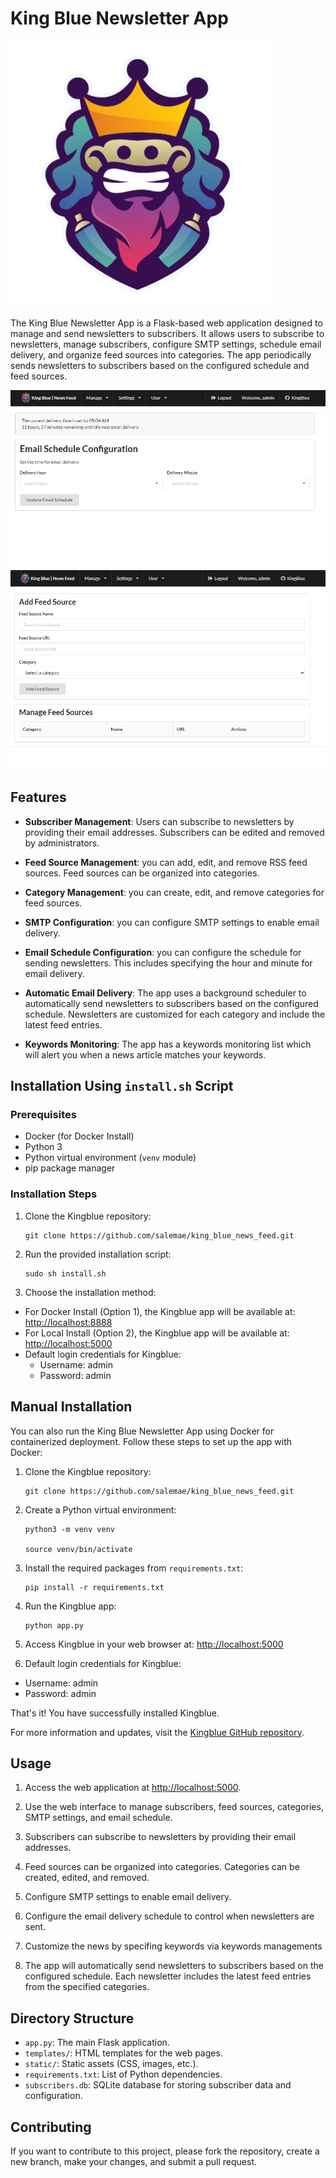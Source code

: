 # King Blue Newsletter App

![Insert Logo Here - Replace with Your App Logo](https://github.com/salemae/king_blue_news_feed/blob/main/static/logo.png)

The King Blue Newsletter App is a Flask-based web application designed to manage and send newsletters to subscribers. It allows users to subscribe to newsletters, manage subscribers, configure SMTP settings, schedule email delivery, and organize feed sources into categories. The app periodically sends newsletters to subscribers based on the configured schedule and feed sources.

![Screenshot 1 - Home Page](https://github.com/salemae/king_blue_news_feed/blob/main/screenshots/Screenshot_2.png)
![Screenshot 2 - Subscriber Management](https://github.com/salemae/king_blue_news_feed/blob/main/screenshots/Screenshot_3.png)

## Features

- **Subscriber Management**: Users can subscribe to newsletters by providing their email addresses. Subscribers can be edited and removed by administrators.

- **Feed Source Management**: you can add, edit, and remove RSS feed sources. Feed sources can be organized into categories.

- **Category Management**: you can create, edit, and remove categories for feed sources.

- **SMTP Configuration**: you can configure SMTP settings to enable email delivery.

- **Email Schedule Configuration**: you can configure the schedule for sending newsletters. This includes specifying the hour and minute for email delivery.

- **Automatic Email Delivery**: The app uses a background scheduler to automatically send newsletters to subscribers based on the configured schedule. Newsletters are customized for each category and include the latest feed entries.

- **Keywords Monitoring**: The app has a keywords monitoring list which will alert you when a news article matches your keywords.


## Installation Using `install.sh` Script

### Prerequisites

- Docker (for Docker Install)
- Python 3
- Python virtual environment (`venv` module)
- pip package manager

### Installation Steps

1. Clone the Kingblue repository:

   ```shell
   git clone https://github.com/salemae/king_blue_news_feed.git
   ```

2. Run the provided installation script:
      ```shell
   sudo sh install.sh
   ```


3. Choose the installation method:
- For Docker Install (Option 1), the Kingblue app will be available at: [http://localhost:8888](http://localhost:8888)
- For Local Install (Option 2), the Kingblue app will be available at: [http://localhost:5000](http://localhost:5000)
- Default login credentials for Kingblue:
  - Username: admin
  - Password: admin



## Manual Installation

You can also run the King Blue Newsletter App using Docker for containerized deployment. Follow these steps to set up the app with Docker:

1. Clone the Kingblue repository:

   ```shell
   git clone https://github.com/salemae/king_blue_news_feed.git
   ```

2. Create a Python virtual environment:
    ```shell
   python3 -m venv venv
   
   source venv/bin/activate
   ```

3. Install the required packages from `requirements.txt`:
    ```shell
   pip install -r requirements.txt
   ```


4. Run the Kingblue app:

    ```shell
   python app.py
   ```

5. Access Kingblue in your web browser at: [http://localhost:5000](http://localhost:5000)

6. Default login credentials for Kingblue:
- Username: admin
- Password: admin

That's it! You have successfully installed Kingblue.

For more information and updates, visit the [Kingblue GitHub repository](https://github.com/salemae/king_blue_news_feed).

## Usage

1. Access the web application at [http://localhost:5000](http://localhost:5000).

2. Use the web interface to manage subscribers, feed sources, categories, SMTP settings, and email schedule.

3. Subscribers can subscribe to newsletters by providing their email addresses.

4. Feed sources can be organized into categories. Categories can be created, edited, and removed.

5. Configure SMTP settings to enable email delivery.

6. Configure the email delivery schedule to control when newsletters are sent.

7. Customize the news by specifing keywords via keywords managements

8. The app will automatically send newsletters to subscribers based on the configured schedule. Each newsletter includes the latest feed entries from the specified categories.

## Directory Structure

- `app.py`: The main Flask application.
- `templates/`: HTML templates for the web pages.
- `static/`: Static assets (CSS, images, etc.).
- `requirements.txt`: List of Python dependencies.
- `subscribers.db`: SQLite database for storing subscriber data and configuration.

## Contributing

If you want to contribute to this project, please fork the repository, create a new branch, make your changes, and submit a pull request.
